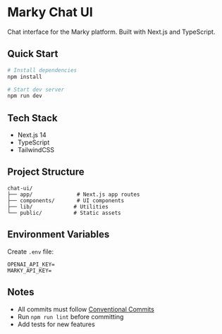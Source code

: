 # Marky Chat UI

Chat interface for the Marky platform. Built with Next.js and TypeScript.

## Quick Start

```bash
# Install dependencies
npm install

# Start dev server
npm run dev
```

## Tech Stack
- Next.js 14
- TypeScript
- TailwindCSS

## Project Structure
```
chat-ui/
├── app/              # Next.js app routes
├── components/       # UI components
├── lib/             # Utilities
└── public/          # Static assets
```

## Environment Variables
Create `.env` file:
```env
OPENAI_API_KEY=
MARKY_API_KEY=
```

## Notes
- All commits must follow [Conventional Commits](https://www.conventionalcommits.org/)
- Run `npm run lint` before committing
- Add tests for new features
